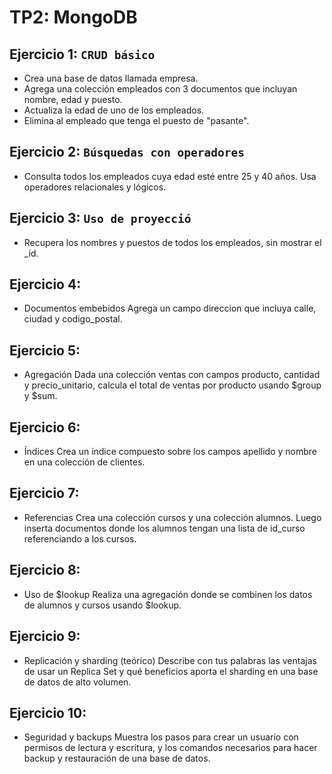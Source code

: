 # TP2: MongoDB

## Ejercicio 1: ``CRUD básico``
- Crea una base de datos llamada empresa.
- Agrega una colección empleados con 3 documentos que incluyan nombre, edad y puesto.
- Actualiza la edad de uno de los empleados.
- Elimina al empleado que tenga el puesto de "pasante".

## Ejercicio 2: `Búsquedas con operadores`
- Consulta todos los empleados cuya edad esté entre 25 y 40 años. Usa operadores relacionales y lógicos.

## Ejercicio 3: `Uso de proyecció`
- Recupera los nombres y puestos de todos los empleados, sin mostrar el _id.

## Ejercicio 4: 
- Documentos embebidos Agrega un campo direccion que incluya calle, ciudad y codigo_postal.

## Ejercicio 5: 
- Agregación Dada una colección ventas con campos producto, cantidad y precio_unitario, calcula el total de ventas por producto usando $group y $sum.

## Ejercicio 6: 
- Índices Crea un índice compuesto sobre los campos apellido y nombre en una colección de clientes.

## Ejercicio 7: 
- Referencias Crea una colección cursos y una colección alumnos. Luego inserta documentos donde los alumnos tengan una lista de id_curso referenciando a los cursos.

## Ejercicio 8: 
- Uso de $lookup Realiza una agregación donde se combinen los datos de alumnos y cursos usando $lookup.

## Ejercicio 9: 
- Replicación y sharding (teórico) Describe con tus palabras las ventajas de usar un Replica Set y qué beneficios aporta el sharding en una base de datos de alto volumen.

## Ejercicio 10: 
- Seguridad y backups Muestra los pasos para crear un usuario con permisos de lectura y escritura, y los comandos necesarios para hacer backup y restauración de una base de datos.
